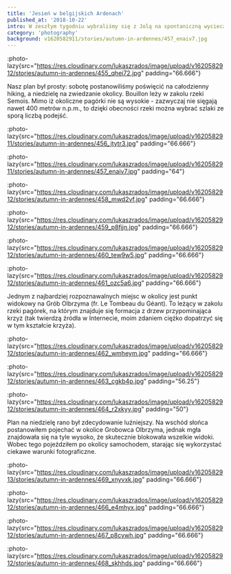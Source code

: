 ```yaml
---
title: 'Jesień w belgijskich Ardenach'
published_at: '2018-10-22'
intro: W zeszłym tygodniu wybraliśmy się z Jolą na spontaniczną wycieczkę na południe Belgii, w Ardeny. Mieliśmy nadzieję zobaczyć piękną jesień w górach. Zaraz po pracy odebraliśmy samochód z wypożyczalni i już po kilku godzinach jazdy byliśmy w Bouillon.
category: 'photography'
background: v1620582911/stories/autumn-in-ardennes/457_enaiv7.jpg
---
```


:photo-lazy{src="https://res.cloudinary.com/lukaszrados/image/upload/v1620582912/stories/autumn-in-ardennes/455_qhei72.jpg" padding="66.666"}

Nasz plan był prosty: sobotę postanowiliśmy poświęcić na całodzienny hiking, a niedzielę na zwiedzanie okolicy. Bouillon leży w zakolu rzeki Semois. Mimo iż okoliczne pagórki nie są wysokie - zazwyczaj nie sięgają nawet 400 metrów n.p.m., to dzięki obecności rzeki można wybrać szlaki ze sporą liczbą podejść.

:photo-lazy{src="https://res.cloudinary.com/lukaszrados/image/upload/v1620582911/stories/autumn-in-ardennes/456_jtytr3.jpg" padding="66.666"}

:photo-lazy{src="https://res.cloudinary.com/lukaszrados/image/upload/v1620582911/stories/autumn-in-ardennes/457_enaiv7.jpg" padding="64"}

:photo-lazy{src="https://res.cloudinary.com/lukaszrados/image/upload/v1620582912/stories/autumn-in-ardennes/458_mwd2vf.jpg" padding="66.666"}

:photo-lazy{src="https://res.cloudinary.com/lukaszrados/image/upload/v1620582912/stories/autumn-in-ardennes/459_p8fjjn.jpg" padding="66.666"}

:photo-lazy{src="https://res.cloudinary.com/lukaszrados/image/upload/v1620582912/stories/autumn-in-ardennes/460_tew9w5.jpg" padding="66.666"}

:photo-lazy{src="https://res.cloudinary.com/lukaszrados/image/upload/v1620582912/stories/autumn-in-ardennes/461_ozc5a6.jpg" padding="66.666"}

Jednym z najbardziej rozpoznawalnych miejsc w okolicy jest punkt widokowy na Grób Olbrzyma (fr. Le Tombeau du Géant). To leżący w zakolu rzeki pagórek, na którym znajduje się formacja z drzew przypominająca krzyż (tak twierdzą źródła w Internecie, moim zdaniem ciężko dopatrzyć się w tym kształcie krzyża).

:photo-lazy{src="https://res.cloudinary.com/lukaszrados/image/upload/v1620582912/stories/autumn-in-ardennes/462_wmheym.jpg" padding="66.666"}

:photo-lazy{src="https://res.cloudinary.com/lukaszrados/image/upload/v1620582912/stories/autumn-in-ardennes/463_cgkb4p.jpg" padding="56.25"}

:photo-lazy{src="https://res.cloudinary.com/lukaszrados/image/upload/v1620582912/stories/autumn-in-ardennes/464_r2xkyy.jpg" padding="50"}

Plan na niedzielę rano był zdecydowanie luźniejszy. Na wschód słońca postanowiłem pojechać w okolice Grobowca Olbrzyma, jednak mgła znajdowała się na tyle wysoko, że skutecznie blokowała wszelkie widoki. Wobec tego pojeździłem po okolicy samochodem, starając się wykorzystać ciekawe warunki fotograficzne.

:photo-lazy{src="https://res.cloudinary.com/lukaszrados/image/upload/v1620582913/stories/autumn-in-ardennes/469_xnyvxk.jpg" padding="66.666"}

:photo-lazy{src="https://res.cloudinary.com/lukaszrados/image/upload/v1620582912/stories/autumn-in-ardennes/466_e4mhyx.jpg" padding="66.666"}

:photo-lazy{src="https://res.cloudinary.com/lukaszrados/image/upload/v1620582912/stories/autumn-in-ardennes/467_p8cywh.jpg" padding="66.666"}

:photo-lazy{src="https://res.cloudinary.com/lukaszrados/image/upload/v1620582912/stories/autumn-in-ardennes/468_skhhds.jpg" padding="66.666"}
